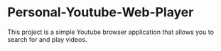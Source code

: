 # Personal-Youtube-Web-Player
This project is a simple Youtube browser application that allows you to search for and play videos.
